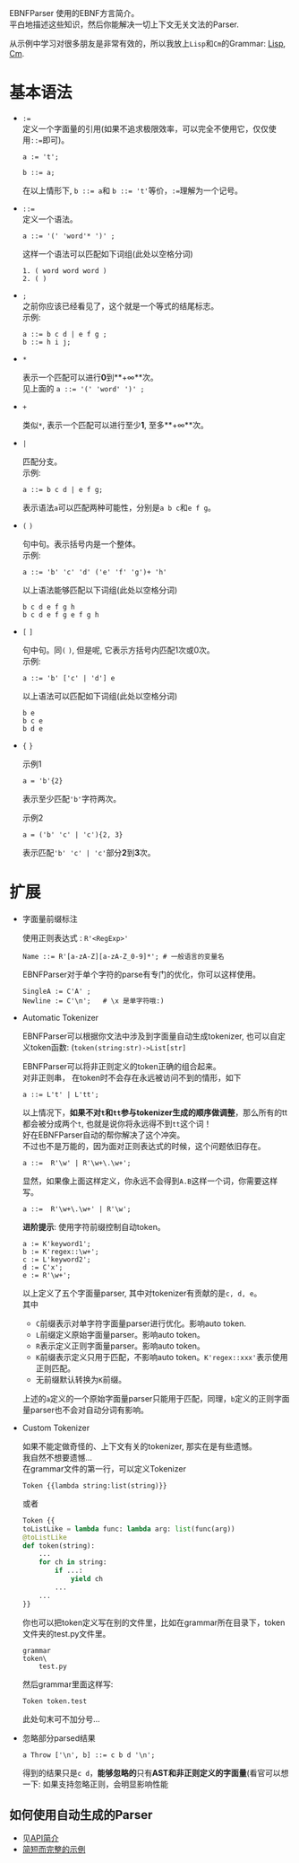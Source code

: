 EBNFParser 使用的EBNF方言简介。  
平白地描述这些知识，然后你能解决一切上下文无关文法的Parser.

从示例中学习对很多朋友是非常有效的，所以我放上`Lisp`和`Cm`的Grammar:
[Lisp](https://github.com/thautwarm/EBNFParser/blob/master/tests/Ruikowa/Lang/Lisp/grammar),
[Cm](https://github.com/thautwarm/EBNFParser/blob/master/tests/Ruikowa/Lang/Cm/grammar).

# 基本语法

- `:=`  
定义一个字面量的引用(如果不追求极限效率，可以完全不使用它，仅仅使用`::=`即可)。
    ```
    a := 't';
    
    b ::= a;
    ```
    在以上情形下, `b ::= a`和 `b ::= 't'`等价，`:=`理解为一个记号。

- `::=`  
    定义一个语法。

    ```
    a ::= '(' 'word'* ')' ;
    ```

    这样一个语法可以匹配如下词组(此处以空格分词)
    ```
    1. ( word word word )
    2. ( )
    ```

- `;`  
    之前你应该已经看见了，这个就是一个等式的结尾标志。  
    示例:

    ```
    a ::= b c d | e f g ;
    b ::= h i j;
    ```

- `*`  

    表示一个匹配可以进行**0**到**+∞**次。  
    见上面的 `a ::= '(' 'word' ')' ;`

- `+`  

    类似`*`, 表示一个匹配可以进行至少**1**, 至多**+∞**次。  

- `|`  

    匹配分支。  
    示例:
    ```
    a ::= b c d | e f g;
    ```
    表示语法`a`可以匹配两种可能性，分别是`a b c`和`e f g`。


- `(`  `)`  

    句中句。表示括号内是一个整体。  
    示例:
    ```
    a ::= 'b' 'c' 'd' ('e' 'f' 'g')+ 'h'
    ```
    以上语法能够匹配以下词组(此处以空格分词)
    ```
    b c d e f g h
    b c d e f g e f g h
    ```

- `[` `]`  

    句中句。同`(` `)`, 但是呢, 它表示方括号内匹配1次或0次。  
    示例:  
    ```
    a ::= 'b' ['c' | 'd'] e
    ```
    以上语法可以匹配如下词组(此处以空格分词)
    ```
    b e
    b c e
    b d e
    ```
- `{` `}`  

    示例1 
    ```
    a = 'b'{2}
    ```
    表示至少匹配`'b'`字符两次。  

    示例2
    ```
    a = ('b' 'c' | 'c'){2, 3}
    ```
    表示匹配`'b' 'c' | 'c'`部分**2**到**3**次。
    

# 扩展

- 字面量前缀标注  

    使用正则表达式 : `R'<RegExp>'`

    ```
    Name ::= R'[a-zA-Z][a-zA-Z_0-9]*'; # 一般语言的变量名
    ```

    EBNFParser对于单个字符的parse有专门的优化，你可以这样使用。
    ```
    SingleA := C'A' ;
    Newline := C'\n';   # \x 是单字符哦:)
    ```


- Automatic Tokenizer  

    EBNFParser可以根据你文法中涉及到字面量自动生成tokenizer, 也可以自定义token函数:
    (`token(string:str)->List[str]`

    EBNFParser可以将非正则定义的token正确的组合起来。  
    对非正则串， 在token时不会存在永远被访问不到的情形，如下

    ```
    a ::= L't' | L'tt';
    ```

    以上情况下，**如果不对`t`和`tt`参与tokenizer生成的顺序做调整**，那么所有的tt都会被分成两个`t`, 也就是说你将永远得不到`tt`这个词！  
    好在EBNFParser自动的帮你解决了这个冲突。  
    不过也不是万能的，因为面对正则表达式的时候，这个问题依旧存在。
    ```
    a ::=  R'\w' | R'\w+\.\w+';
    ```
    显然，如果像上面这样定义，你永远不会得到`A.B`这样一个词，你需要这样写。
    ```
    a ::=  R'\w+\.\w+' | R'\w';
    ```

    **进阶提示**: 使用字符前缀控制自动token。
    ```
    a := K'keyword1';
    b := K'regex::\w+';
    c := L'keyword2';
    d := C'x';
    e := R'\w+';
    ``` 
    以上定义了五个字面量parser, 其中对tokenizer有贡献的是`c, d, e`。   
    其中
    - `C`前缀表示对单字符字面量parser进行优化。影响auto token. 
    - `L`前缀定义原始字面量parser。影响auto token。  
    - `R`表示定义正则字面量parser。影响auto token。
    - `K`前缀表示定义只用于匹配，不影响auto token。`K'regex::xxx'`表示使用正则匹配。
    - 无前缀默认转换为`K`前缀。
    
    上述的`a`定义的一个原始字面量parser只能用于匹配，同理，`b`定义的正则字面量parser也不会对自动分词有影响。
    
    


- Custom Tokenizer  
 
    如果不能定做奇怪的、上下文有关的tokenizer, 那实在是有些遗憾。  
    我自然不想要遗憾...  
    在grammar文件的第一行，可以定义Tokenizer
    ```
    Token {{lambda string:list(string)}}
    ```
    或者
    ```python
    Token {{
    toListLike = lambda func: lambda arg: list(func(arg))
    @toListLike
    def token(string):
        ...
        for ch in string:
            if ...:
                yield ch
            ...
        ...
    }}
    ```
    
    你也可以把token定义写在别的文件里，比如在grammar所在目录下，token文件夹的test.py文件里。  
    ```
    grammar
    token\
        test.py
    ```

    然后grammar里面这样写:
    ```
    Token token.test
    ```
    此处句末可不加分号...

- 忽略部分parsed结果  

    ```
    a Throw ['\n', b] ::= c b d '\n';
    ```
    得到的结果只是`c d`，**能够忽略的**只有**AST和非正则定义的字面量**(看官可以想一下: 如果支持忽略正则，会明显影响性能


## 如何使用自动生成的Parser

- 见[API简介](https://github.com/thautwarm/EBNFParser/blob/master/api.md)  
- [简短而完整的示例](https://github.com/thautwarm/EBNFParser/blob/master/tests/Ruikowa/Lang/Lisp/test_api.py)








    















    


